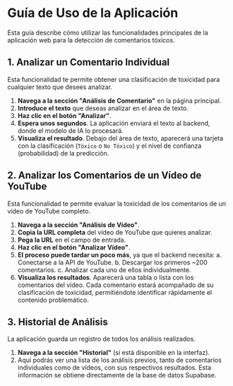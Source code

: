 # Guía de Uso de la Aplicación

Esta guía describe cómo utilizar las funcionalidades principales de la aplicación web para la detección de comentarios tóxicos.

## 1. Analizar un Comentario Individual

Esta funcionalidad te permite obtener una clasificación de toxicidad para cualquier texto que desees analizar.

1.  **Navega a la sección "Análisis de Comentario"** en la página principal.
2.  **Introduce el texto** que deseas analizar en el área de texto.
3.  **Haz clic en el botón "Analizar"**.
4.  **Espera unos segundos**. La aplicación enviará el texto al backend, donde el modelo de IA lo procesará.
5.  **Visualiza el resultado**. Debajo del área de texto, aparecerá una tarjeta con la clasificación (`Tóxico` o `No Tóxico`) y el nivel de confianza (probabilidad) de la predicción.

## 2. Analizar los Comentarios de un Vídeo de YouTube

Esta funcionalidad te permite evaluar la toxicidad de los comentarios de un vídeo de YouTube completo.

1.  **Navega a la sección "Análisis de Vídeo"**.
2.  **Copia la URL completa** del vídeo de YouTube que quieres analizar.
3.  **Pega la URL** en el campo de entrada.
4.  **Haz clic en el botón "Analizar Vídeo"**.
5.  **El proceso puede tardar un poco más**, ya que el backend necesita:
    a. Conectarse a la API de YouTube.
    b. Descargar los primeros ~200 comentarios.
    c. Analizar cada uno de ellos individualmente.
6.  **Visualiza los resultados**. Aparecerá una tabla o lista con los comentarios del vídeo. Cada comentario estará acompañado de su clasificación de toxicidad, permitiéndote identificar rápidamente el contenido problemático.

## 3. Historial de Análisis

La aplicación guarda un registro de todos los análisis realizados.

1.  **Navega a la sección "Historial"** (si está disponible en la interfaz).
2.  Aquí podrás ver una lista de los análisis previos, tanto de comentarios individuales como de vídeos, con sus respectivos resultados. Esta información se obtiene directamente de la base de datos Supabase.
